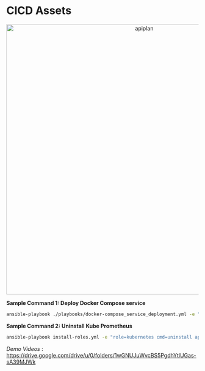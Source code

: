 # CICD Assets

<p align="center">
  <img width="707" alt="apiplan" src="https://github.com/chengqiangliu/cicd-assets/assets/54709463/42ad6bdf-2736-4546-810e-d8429e9e5859">
</p>



**Sample Command 1: Deploy Docker Compose service**

```bash
ansible-playbook ./playbooks/docker-compose_service_deployment.yml -e "service_name=jenkins"
```

**Sample Command 2: Uninstall Kube Prometheus**

```bash
ansible-playbook install-roles.yml -e "role=kubernetes cmd=uninstall app=kube-prometheus"
```

_Demo Videos_ : https://drive.google.com/drive/u/0/folders/1wGNUJuWvcBS5PgdhYtlUGas-sA39MJWk
